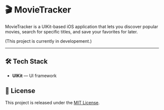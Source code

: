 # 🎬 MovieTracker

MovieTracker is a UIKit-based iOS application that lets you discover popular movies, search for specific titles, and save your favorites for later.  

(This project is currently in developement.)

---

## 🛠 Tech Stack
- **UIKit** — UI framework

## 📄 License
This project is released under the [MIT License](LICENSE).